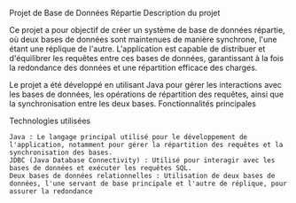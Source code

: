 Projet de Base de Données Répartie
Description du projet

Ce projet a pour objectif de créer un système de base de données répartie, où deux bases de données sont maintenues de manière synchrone, l'une étant une réplique de l'autre. 
L'application est capable de distribuer et d'équilibrer les requêtes entre ces bases de données, garantissant à la fois la redondance des données et une répartition efficace des charges.

Le projet a été développé en utilisant Java pour gérer les interactions avec les bases de données, les opérations de répartition des requêtes, ainsi que la synchronisation entre les deux bases.
Fonctionnalités principales

   
Technologies utilisées

    Java : Le langage principal utilisé pour le développement de l'application, notamment pour gérer la répartition des requêtes et la synchronisation des bases.
    JDBC (Java Database Connectivity) : Utilisé pour interagir avec les bases de données et exécuter les requêtes SQL.
    Deux bases de données relationnelles : Utilisation de deux bases de données, l'une servant de base principale et l'autre de réplique, pour assurer la redondance
